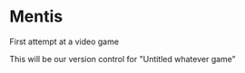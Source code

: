 # Mentis
First attempt at a video game

This will be our version control for "Untitled whatever game"
